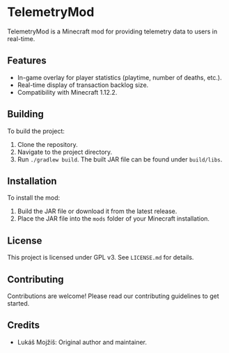 # TelemetryMod

TelemetryMod is a Minecraft mod for providing telemetry data to users in real-time.

## Features

- In-game overlay for player statistics (playtime, number of deaths, etc.).
- Real-time display of transaction backlog size.
- Compatibility with Minecraft 1.12.2.

## Building

To build the project:

1. Clone the repository.
2. Navigate to the project directory.
3. Run `./gradlew build`. The built JAR file can be found under `build/libs`.

## Installation

To install the mod:

1. Build the JAR file or download it from the latest release.
2. Place the JAR file into the `mods` folder of your Minecraft installation.

## License

This project is licensed under GPL v3. See `LICENSE.md` for details.

## Contributing

Contributions are welcome! Please read our contributing guidelines to get started.

## Credits

- Lukáš Mojžíš: Original author and maintainer.